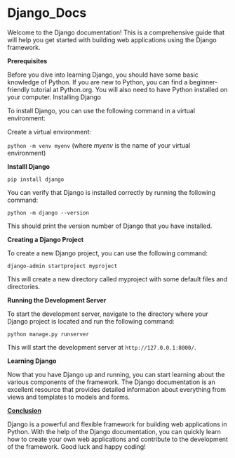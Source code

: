 # Django_Docs

Welcome to the Django documentation! This is a comprehensive guide that will help you get started with building web applications using the Django framework.

**Prerequisites**

Before you dive into learning Django, you should have some basic knowledge of Python. If you are new to Python, you can find a beginner-friendly tutorial at Python.org. You will also need to have Python installed on your computer.
Installing Django

To install Django, you can use the following command in a virtual environment:

Create a virtual environment:

`python -m venv myenv` (where *myenv* is the name of your virtual environment)

**Installl Django**

`pip install django`

You can verify that Django is installed correctly by running the following command:

`python -m django --version`

This should print the version number of Django that you have installed.

**Creating a Django Project**

To create a new Django project, you can use the following command:

`django-admin startproject myproject`

This will create a new directory called myproject with some default files and directories.

**Running the Development Server**

To start the development server, navigate to the directory where your Django project is located and run the following command:

`python manage.py runserver`

This will start the development server at `http://127.0.0.1:8000/`.

**Learning Django**

Now that you have Django up and running, you can start learning about the various components of the framework. The Django documentation is an excellent resource that provides detailed information about everything from views and templates to models and forms.

<u>**Conclusion**</u>

Django is a powerful and flexible framework for building web applications in Python. With the help of the Django documentation, you can quickly learn how to create your own web applications and contribute to the development of the framework. Good luck and happy coding!
